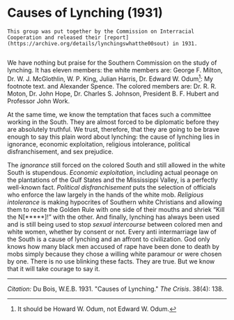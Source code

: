 # Causes of Lynching (1931)

```{margin}
This group was put together by the Commission on Interracial Cooperation and released their [report](https://archive.org/details/lynchingswhatthe00sout) in 1931.


```

We have nothing but praise for the Southern Commission on the study of lynching. It has eleven members: the white members are: George F. Milton, Dr. W. J. McGlothlin, W. P. King, Julian Harris, Dr. Edward W. Odum[^odum]: My footnote text. and Alexander Spence. The colored members are: Dr. R. R. Moton, Dr. John Hope, Dr. Charles S. Johnson, President B. F. Hubert and Professor John Work.

[^odum]: It should be Howard W. Odum, not Edward W. Odum.

At the same time, we know the temptation that faces such a committee working in the South. They are almost forced to be diplomatic before they are absolutely truthful. We trust, therefore, that they are going to be brave enough to say this plain word about lynching: the cause of lynching lies in ignorance, economic exploitation, religious intolerance, political disfranchisement, and sex prejudice.

The *ignorance* still forced on the colored South and still allowed in the white South is stupendous. *Economic exploitation*, including actual peonage on the plantations of the Gulf States and the Mississippi Valley, is a perfectly well-known fact. *Political disfranchisement* puts the selection of officials who enforce the law largely in the hands of the white mob. *Religious intolerance* is making hypocrites of Southern white Christians and allowing them to recite the Golden Rule with one side of their mouths and shriek “Kill the N[*****]!” with the other. And finally, lynching has always been used and is still being used to stop *sexual intercourse* between colored men and white women, whether by consent or not. Every anti intermarriage law of the South is a cause of lynching and an affront to civilization. God only knows how many black men accused of rape have been done to death by mobs simply because they chose a willing white paramour or were chosen by one. There is no use blinking these facts. They are true. But we know that it will take courage to say it.


______________
*Citation:* Du Bois, W.E.B. 1931. "Causes of Lynching." *The Crisis*. 38(4): 138.